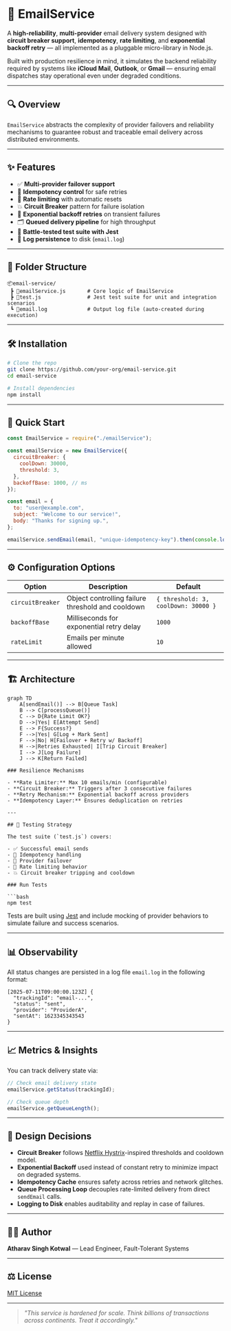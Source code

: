 # 📧 EmailService

A **high-reliability**, **multi-provider** email delivery system designed with **circuit breaker support**, **idempotency**, **rate limiting**, and **exponential backoff retry** — all implemented as a pluggable micro-library in Node.js.

Built with production resilience in mind, it simulates the backend reliability required by systems like **iCloud Mail**, **Outlook**, or **Gmail** — ensuring email dispatches stay operational even under degraded conditions.

---

## 🔍 Overview

`EmailService` abstracts the complexity of provider failovers and reliability mechanisms to guarantee robust and traceable email delivery across distributed environments.

---

## ✨ Features

- ✅ **Multi-provider failover support**
- 🧠 **Idempotency control** for safe retries
- 🚦 **Rate limiting** with automatic resets
- 💥 **Circuit Breaker** pattern for failure isolation
- 🔁 **Exponential backoff retries** on transient failures
- 🗂️ **Queued delivery pipeline** for high throughput
- 🧪 **Battle-tested test suite with Jest**
- 📜 **Log persistence** to disk (`email.log`)

---

## 📁 Folder Structure

```
📦email-service/
 ┣ 📜emailService.js       # Core logic of EmailService
 ┣ 📜test.js               # Jest test suite for unit and integration scenarios
 ┗ 📜email.log             # Output log file (auto-created during execution)
```

---

## 🛠️ Installation

```bash
# Clone the repo
git clone https://github.com/your-org/email-service.git
cd email-service

# Install dependencies
npm install
```

---

## 🚀 Quick Start

```js
const EmailService = require("./emailService");

const emailService = new EmailService({
  circuitBreaker: {
    coolDown: 30000,
    threshold: 3,
  },
  backoffBase: 1000, // ms
});

const email = {
  to: "user@example.com",
  subject: "Welcome to our service!",
  body: "Thanks for signing up.",
};

emailService.sendEmail(email, "unique-idempotency-key").then(console.log);
```

---

## ⚙️ Configuration Options

| Option           | Description                                       | Default                             |
| ---------------- | ------------------------------------------------- | ----------------------------------- |
| `circuitBreaker` | Object controlling failure threshold and cooldown | `{ threshold: 3, coolDown: 30000 }` |
| `backoffBase`    | Milliseconds for exponential retry delay          | `1000`                              |
| `rateLimit`      | Emails per minute allowed                         | `10`                                |

---

## 🏗 Architecture

````mermaid
graph TD
    A[sendEmail()] --> B[Queue Task]
    B --> C[processQueue()]
    C --> D{Rate Limit OK?}
    D -->|Yes| E[Attempt Send]
    E --> F{Success?}
    F -->|Yes| G[Log + Mark Sent]
    F -->|No| H[Failover + Retry w/ Backoff]
    H -->|Retries Exhausted| I[Trip Circuit Breaker]
    I --> J[Log Failure]
    J --> K[Return Failed]

### Resilience Mechanisms

- **Rate Limiter:** Max 10 emails/min (configurable)
- **Circuit Breaker:** Triggers after 3 consecutive failures
- **Retry Mechanism:** Exponential backoff across providers
- **Idempotency Layer:** Ensures deduplication on retries

---

## 🧪 Testing Strategy

The test suite (`test.js`) covers:

- ✅ Successful email sends
- 🔁 Idempotency handling
- 🔄 Provider failover
- 🚦 Rate limiting behavior
- 💥 Circuit breaker tripping and cooldown

### Run Tests

```bash
npm test
````

Tests are built using [Jest](https://jestjs.io) and include mocking of provider behaviors to simulate failure and success scenarios.

---

## 📊 Observability

All status changes are persisted in a log file `email.log` in the following format:

```text
[2025-07-11T09:00:00.123Z] {
  "trackingId": "email-...",
  "status": "sent",
  "provider": "ProviderA",
  "sentAt": 1623345343543
}
```

---

## 📈 Metrics & Insights

You can track delivery state via:

```js
// Check email delivery state
emailService.getStatus(trackingId);

// Check queue depth
emailService.getQueueLength();
```

---

## 📌 Design Decisions

- **Circuit Breaker** follows [Netflix Hystrix](https://github.com/Netflix/Hystrix)-inspired thresholds and cooldown model.
- **Exponential Backoff** used instead of constant retry to minimize impact on degraded systems.
- **Idempotency Cache** ensures safety across retries and network glitches.
- **Queue Processing Loop** decouples rate-limited delivery from direct `sendEmail` calls.
- **Logging to Disk** enables auditability and replay in case of failures.

---

## 👨‍💻 Author

**Atharav Singh Kotwal** — Lead Engineer, Fault-Tolerant Systems

---

## ⚖️ License

[MIT License](./LICENSE)

---

> _"This service is hardened for scale. Think billions of transactions across continents. Treat it accordingly."_

